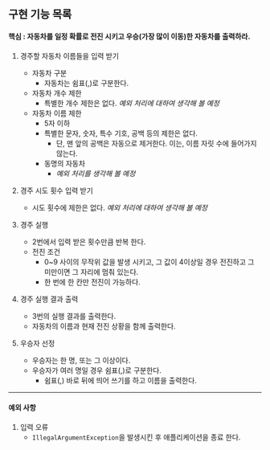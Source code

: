 ## 구현 기능 목록

#### 핵심 : 자동차를 일정 확률로 전진 시키고 우승(가장 많이 이동)한 자동차를 출력하라.

1. 경주할 자동차 이름들을 입력 받기
   - 자동차 구분
     - 자동차는 쉼표(,)로 구분한다.
   - 자동차 개수 제한
     - 특별한 개수 제한은 없다. *예외 처리에 대하여 생각해 볼 예정*
   - 자동차 이름 제한
      - 5자 이하
      - 특별한 문자, 숫자, 특수 기호, 공백 등의 제한은 없다.
        - 단, 맨 앞의 공백은 자동으로 제거한다. 이는, 이름 자릿 수에 들어가지 않는다.
      - 동명의 자동차
         - *예외 처리를 생각해 볼 예정*

2. 경주 시도 횟수 입력 받기
   - 시도 횟수에 제한은 없다. *예외 처리에 대하여 생각해 볼 예정*
   
3. 경주 실행
   - 2번에서 입력 받은 횟수만큼 반복 한다.
   - 전진 조건
      - 0~9 사이의 무작위 값을 발생 시키고, 그 값이 4이상일 경우 전진하고 그 미만이면 그 자리에 멈춰 있는다.
      - 한 번에 한 칸만 전진이 가능하다.
     
4. 경주 실행 결과 출력
   - 3번의 실행 결과를 출력한다.
   - 자동차의 이름과 현재 전진 상황을 함께 출력한다.
   
5. 우승자 선정
   - 우승자는 한 명, 또는 그 이상이다.
   - 우승자가 여러 명일 경우 쉼표(,)로 구분한다.
      - 쉼표(,) 바로 뒤에 띄어 쓰기를 하고 이름을 출력한다.


----

#### 예외 사항

1. 입력 오류
    - `IllegalArgumentException`을 발생시킨 후 애플리케이션을 종료 한다.






   